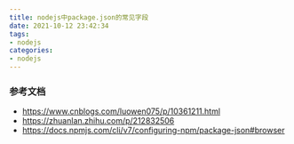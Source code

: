 ```yaml
---
title: nodejs中package.json的常见字段
date: 2021-10-12 23:42:34
tags:
- nodejs
categories:
- nodejs
---
```


### 参考文档

- https://www.cnblogs.com/luowen075/p/10361211.html
- https://zhuanlan.zhihu.com/p/212832506
- https://docs.npmjs.com/cli/v7/configuring-npm/package-json#browser

